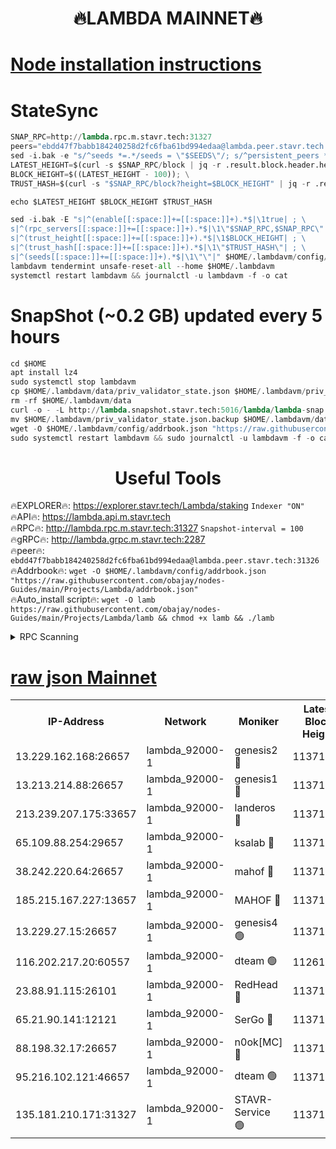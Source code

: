 <h1 align="center"> 🔥LAMBDA MAINNET🔥</h1>


[Node installation instructions](https://github.com/obajay/nodes-Guides/tree/main/Projects/Lambda)
=


# StateSync
```python
SNAP_RPC=http://lambda.rpc.m.stavr.tech:31327
peers="ebdd47f7babb184240258d2fc6fba61bd994edaa@lambda.peer.stavr.tech:31326" 
sed -i.bak -e "s/^seeds *=.*/seeds = \"$SEEDS\"/; s/^persistent_peers *=.*/persistent_peers = \"$PEERS\"/" $HOME/.lambdavm/config/config.toml
LATEST_HEIGHT=$(curl -s $SNAP_RPC/block | jq -r .result.block.header.height); \
BLOCK_HEIGHT=$((LATEST_HEIGHT - 100)); \
TRUST_HASH=$(curl -s "$SNAP_RPC/block?height=$BLOCK_HEIGHT" | jq -r .result.block_id.hash)

echo $LATEST_HEIGHT $BLOCK_HEIGHT $TRUST_HASH

sed -i.bak -E "s|^(enable[[:space:]]+=[[:space:]]+).*$|\1true| ; \
s|^(rpc_servers[[:space:]]+=[[:space:]]+).*$|\1\"$SNAP_RPC,$SNAP_RPC\"| ; \
s|^(trust_height[[:space:]]+=[[:space:]]+).*$|\1$BLOCK_HEIGHT| ; \
s|^(trust_hash[[:space:]]+=[[:space:]]+).*$|\1\"$TRUST_HASH\"| ; \
s|^(seeds[[:space:]]+=[[:space:]]+).*$|\1\"\"|" $HOME/.lambdavm/config/config.toml
lambdavm tendermint unsafe-reset-all --home $HOME/.lambdavm
systemctl restart lambdavm && journalctl -u lambdavm -f -o cat

```
# SnapShot (~0.2 GB) updated every 5 hours
```python
cd $HOME
apt install lz4
sudo systemctl stop lambdavm
cp $HOME/.lambdavm/data/priv_validator_state.json $HOME/.lambdavm/priv_validator_state.json.backup
rm -rf $HOME/.lambdavm/data
curl -o - -L http://lambda.snapshot.stavr.tech:5016/lambda/lambda-snap.tar.lz4 | lz4 -c -d - | tar -x -C $HOME/.lambdavm --strip-components 2
mv $HOME/.lambdavm/priv_validator_state.json.backup $HOME/.lambdavm/data/priv_validator_state.json
wget -O $HOME/.lambdavm/config/addrbook.json "https://raw.githubusercontent.com/obajay/nodes-Guides/main/Projects/Lambda/addrbook.json"
sudo systemctl restart lambdavm && sudo journalctl -u lambdavm -f -o cat
```
 <h1 align="center"> Useful Tools</h1>

🔥EXPLORER🔥:      https://explorer.stavr.tech/Lambda/staking	        `Indexer "ON"` \
🔥API🔥: 			 		 https://lambda.api.m.stavr.tech \
🔥RPC🔥:           http://lambda.rpc.m.stavr.tech:31327	              `Snapshot-interval = 100` \
🔥gRPC🔥:          http://lambda.grpc.m.stavr.tech:2287 \
🔥peer🔥:					 `ebdd47f7babb184240258d2fc6fba61bd994edaa@lambda.peer.stavr.tech:31326` \
🔥Addrbook🔥:    ```wget -O $HOME/.lambdavm/config/addrbook.json "https://raw.githubusercontent.com/obajay/nodes-Guides/main/Projects/Lambda/addrbook.json"``` \
🔥Auto_install script🔥: ```wget -O lamb https://raw.githubusercontent.com/obajay/nodes-Guides/main/Projects/Lambda/lamb && chmod +x lamb && ./lamb```


<details>
<summary>RPC Scanning</summary>

<h2 align="center"> We scan nodes in real time every 4 hours. And we provide the final result of RPC endpoints.
We cannot influence the operation of these nodes in any way. </h2>


```python
If Voting Power is higher than 0 --> then the Node is a validator of the network and may be subject to attack and be a potential threat to the chain.
```
```python
We marked such validators with a red symbol
```

</details>

[raw json Mainnet](https://rpc-check.lambm.stavr.tech/lambm/rpc-lambm-result.json)
=


<table><tr><th>IP-Address</th><th>Network</th><th>Moniker</th><th>Latest Block Height</th><th>Earliest Block Height</th><th>Catching Up</th><th>Tx Index</th><th>Voting Power</th><th>Scan Time</th></tr><tr><td>13.229.162.168:26657</td><td>lambda_92000-1</td><td>genesis2 🔴</td><td>11371593</td><td>1</td><td>False</td><td>on</td><td>16754466</td><td>2024-01-27T05:49:18.283084931UTC</td></tr><tr><td>13.213.214.88:26657</td><td>lambda_92000-1</td><td>genesis1 🔴</td><td>11371593</td><td>1</td><td>False</td><td>on</td><td>107835</td><td>2024-01-27T05:49:23.177759028UTC</td></tr><tr><td>213.239.207.175:33657</td><td>lambda_92000-1</td><td>landeros 🔴</td><td>11371591</td><td>8136001</td><td>False</td><td>off</td><td>1397066</td><td>2024-01-27T05:49:12.603604491UTC</td></tr><tr><td>65.109.88.254:29657</td><td>lambda_92000-1</td><td>ksalab 🔴</td><td>11371594</td><td>8715001</td><td>False</td><td>on</td><td>510465</td><td>2024-01-27T05:49:26.261296383UTC</td></tr><tr><td>38.242.220.64:26657</td><td>lambda_92000-1</td><td>mahof 🔴</td><td>11371589</td><td>10131001</td><td>False</td><td>off</td><td>770350</td><td>2024-01-27T05:49:05.807107787UTC</td></tr><tr><td>185.215.167.227:13657</td><td>lambda_92000-1</td><td>MAHOF 🔴</td><td>11371593</td><td>10134001</td><td>False</td><td>on</td><td>2051510</td><td>2024-01-27T05:49:21.941086899UTC</td></tr><tr><td>13.229.27.15:26657</td><td>lambda_92000-1</td><td>genesis4 🟢</td><td>11371593</td><td>11043001</td><td>False</td><td>on</td><td>0</td><td>2024-01-27T05:49:21.635948075UTC</td></tr><tr><td>116.202.217.20:60557</td><td>lambda_92000-1</td><td>dteam 🟢</td><td>11261207</td><td>11223001</td><td>False</td><td>on</td><td>0</td><td>2024-01-27T05:49:06.116733456UTC</td></tr><tr><td>23.88.91.115:26101</td><td>lambda_92000-1</td><td>RedHead 🔴</td><td>11371592</td><td>11271592</td><td>False</td><td>off</td><td>553202</td><td>2024-01-27T05:49:12.968927363UTC</td></tr><tr><td>65.21.90.141:12121</td><td>lambda_92000-1</td><td>SerGo 🔴</td><td>11371595</td><td>11271595</td><td>False</td><td>off</td><td>10611970</td><td>2024-01-27T05:49:28.689494471UTC</td></tr><tr><td>88.198.32.17:26657</td><td>lambda_92000-1</td><td>n0ok[MC] 🔴</td><td>11371595</td><td>11271595</td><td>False</td><td>off</td><td>1578630</td><td>2024-01-27T05:49:31.831357989UTC</td></tr><tr><td>95.216.102.121:46657</td><td>lambda_92000-1</td><td>dteam 🟢</td><td>11371594</td><td>11364001</td><td>False</td><td>off</td><td>0</td><td>2024-01-27T05:49:25.907529193UTC</td></tr><tr><td>135.181.210.171:31327</td><td>lambda_92000-1</td><td>STAVR-Service 🟢</td><td>11371594</td><td>11369001</td><td>False</td><td>on</td><td>0</td><td>2024-01-27T05:49:25.575150867UTC</td></tr></table>
